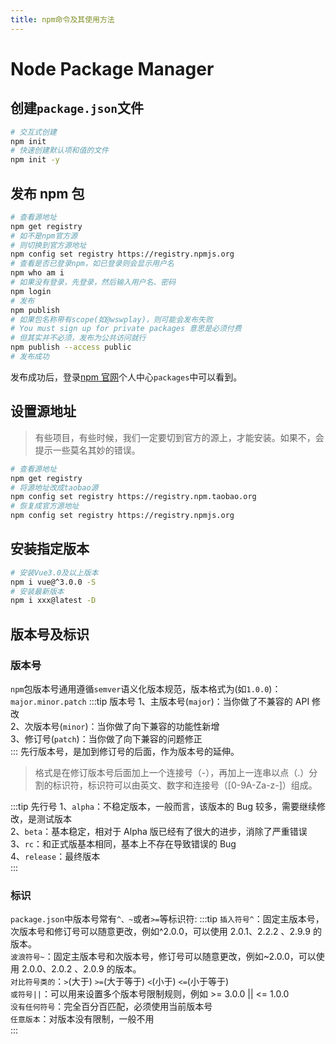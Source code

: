 ```yaml
---
title: npm命令及其使用方法
---
```


# Node Package Manager

## 创建`package.json`文件

```bash
# 交互式创建
npm init
# 快速创建默认项和值的文件
npm init -y
```

## 发布 npm 包

```bash
# 查看源地址
npm get registry
# 如不是npm官方源
# 则切换到官方源地址
npm config set registry https://registry.npmjs.org
# 查看是否已登录npm，如已登录则会显示用户名
npm who am i
# 如果没有登录，先登录，然后输入用户名、密码
npm login
# 发布
npm publish
# 如果包名称带有scope(如@wswplay)，则可能会发布失败
# You must sign up for private packages 意思是必须付费
# 但其实并不必须，发布为公共访问就行
npm publish --access public
# 发布成功
```

发布成功后，登录[npm 官网](https://www.npmjs.com/)个人中心`packages`中可以看到。

## 设置源地址

> 有些项目，有些时候，我们一定要切到官方的源上，才能安装。如果不，会提示一些莫名其妙的错误。

```bash
# 查看源地址
npm get registry
# 将源地址改成taobao源
npm config set registry https://registry.npm.taobao.org
# 恢复成官方源地址
npm config set registry https://registry.npmjs.org
```

## 安装指定版本

```bash
# 安装Vue3.0及以上版本
npm i vue@^3.0.0 -S
# 安装最新版本
npm i xxx@latest -D
```

## 版本号及标识

### 版本号

`npm`包版本号通用遵循`semver`语义化版本规范，版本格式为(如`1.0.0`)：`major.minor.patch`
:::tip 版本号
1、主版本号(`major`)：当你做了不兼容的 API 修改  
2、次版本号(`minor`)：当你做了向下兼容的功能性新增  
3、修订号(`patch`)：当你做了向下兼容的问题修正  
:::
先行版本号，是加到修订号的后面，作为版本号的延伸。

> 格式是在修订版本号后面加上一个连接号（-），再加上一连串以点（.）分割的标识符，标识符可以由英文、数字和连接号（[0-9A-Za-z-]）组成。

:::tip 先行号
1、`alpha`：不稳定版本，一般而言，该版本的 Bug 较多，需要继续修改，是测试版本  
2、`beta`：基本稳定，相对于 Alpha 版已经有了很大的进步，消除了严重错误  
3、`rc`：和正式版基本相同，基本上不存在导致错误的 Bug  
4、`release`：最终版本  
:::

### 标识

`package.json`中版本号常有`^、~`或者`>=`等标识符:
:::tip
`插入符号^`：固定主版本号，次版本号和修订号可以随意更改，例如^2.0.0，可以使用 2.0.1、2.2.2 、2.9.9 的版本。  
`波浪符号~`：固定主版本号和次版本号，修订号可以随意更改，例如~2.0.0，可以使用 2.0.0、2.0.2 、2.0.9 的版本。  
`对比符号类的`：`>`(大于) `>=`(大于等于) `<`(小于) `<=`(小于等于)  
`或符号||`：可以用来设置多个版本号限制规则，例如 >= 3.0.0 || <= 1.0.0  
`没有任何符号`：完全百分百匹配，必须使用当前版本号  
`任意版本`：对版本没有限制，一般不用  
:::
